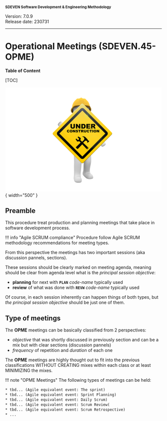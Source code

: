 <small>**SDEVEN Software Development & Engineering Methodology**</small>

Version: 7.0.9<br>
Release date: 230731

***

# Operational Meetings (SDEVEN.45-OPME)

**Table of Content**

[TOC]


<!-- #FIXME drop when finished -->
![wip_under_construction](pictures/under_maintenance.png){ width="500" }


## Preamble

This procedure treat production and planning meetings that take place in software development process.

!!! info "Agile SCRUM compliance"
    Procedure follow Agile SCRUM methodology recommendations for meeting types.

From this perspective the meetings has two important sessions (aka discussion pannels, sections).

These sessions should be clearly marked on meeting agenda, meaning should be clear from agenda level what is the *principal session objective*:

* **planning** for next with **`PLAN`** _code-name_ typically used
* **review** of what was done with **`REVW`** _code-name_ typically used

Of course, in each session inherently can happen things of both types, but *the principal session objective* should be just one of them.




## Type of meetings

The **OPME** meetings can be basically classified from 2 perspectives:

* *objective* that was shortly discussed in previously section and can be a mix but with clear sections (discussion pannels)
* *frequency* of repetition and *duration* of each one

The **OPME** meetings are highly thought out to fit into the previous classifications WITHOUT CREATING mixes within each class or at least MINIMIZING the mixes.


!!! note "OPME Meetings"
    The following types of meetings can be held: 
    
    * tbd... (Agile equivalent event: The sprint)
    * tbd... (Agile equivalent event: Sprint Planning)
    * tbd... (Agile equivalent event: Daily Scrum)
    * tbd... (Agile equivalent event: Scrum Review(
    * tbd... (Agile equivalent event: Scrum Retrospective)
    * ...
    








